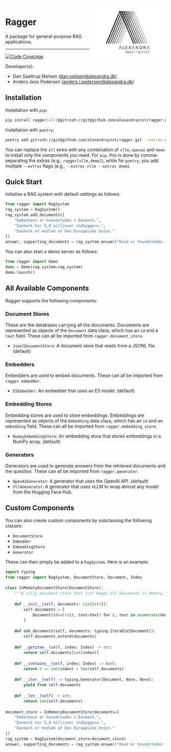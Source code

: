 <a href="https://github.com/alexandrainst/ragger">
  <img
    src="https://github.com/alexandrainst/ragger/raw/main/gfx/alexandra_logo.png"
    width="239"
    height="175"
    align="right"
  />
</a>

# Ragger

A package for general-purpose RAG applications.

______________________________________________________________________
[![Code Coverage](https://img.shields.io/badge/Coverage-66%25-yellow.svg)](https://github.com/alexandrainst/ragger/tree/main/tests)


Developer(s):

- Dan Saattrup Nielsen (dan.nielsen@alexandra.dk)
- Anders Jess Pedersen (anders.j.pedersen@alexandra.dk)


## Installation

Installation with `pip`:

```bash
pip install ragger[all]@git+ssh://git@github.com/alexandrainst/ragger.git
```

Installation with `poetry`:

```bash
poetry add git+ssh://git@github.com/alexandrainst/ragger.git --extras all
```

You can replace the `all` extra with any combination of `vllm`, `openai` and `demo` to
install only the components you need. For `pip`, this is done by comma-separating the
extras (e.g., `ragger[vllm,demo]`), while for `poetry`, you add multiple `--extras`
flags (e.g., `--extras vllm --extras demo`).


## Quick Start

Initialise a RAG system with default settings as follows:

```python
from ragger import RagSystem
rag_system = RagSystem()
rag_system.add_documents([
	"København er hovedstaden i Danmark.",
	"Danmark har 5,8 millioner indbyggere.",
	"Danmark er medlem af Den Europæiske Union."
])
answer, supporting_documents = rag_system.answer("Hvad er hovedstaden i Danmark?")
```

You can also start a demo server as follows:

```python
from ragger import Demo
demo = Demo(rag_system=rag_system)
demo.launch()
```


## All Available Components

Ragger supports the following components:

### Document Stores

These are the databases carrying all the documents. Documents are represented as objects
of the `Document` data class, which has an `id` and a `text` field. These can all be
imported from `ragger.document_store`.

- `JsonlDocumentStore`: A document store that reads from a JSONL file. (default)


### Embedders

Embedders are used to embed documents. These can all be imported from `ragger.embedder`.

- `E5Embedder`: An embedder that uses an E5 model. (default)


### Embedding Stores

Embedding stores are used to store embeddings. Embeddings are represented as objects of
the `Embedding` data class, which has an `id` and an `embedding` field. These can all be
imported from `ragger.embedding_store`.

- `NumpyEmbeddingStore`: An embedding store that stores embeddings in a NumPy array.
  (default)


### Generators

Generators are used to generate answers from the retrieved documents and the question.
These can all be imported from `ragger.generator`.

- `OpenAIGenerator`: A generator that uses the OpenAI API. (default)
- `VllmGenerator`: A generator that uses vLLM to wrap almost any model from the Hugging
  Face Hub.


## Custom Components

You can also create custom components by subclassing the following classes:

- `DocumentStore`
- `Embedder`
- `EmbeddingStore`
- `Generator`

These can then simply be added to a `RagSystem`. Here is an example:

```python
import typing
from ragger import RagSystem, DocumentStore, Document, Index

class InMemoryDocumentStore(DocumentStore):
	"""A silly document store that just keeps all documents in memory."""

	def __init__(self, documents: list[str]):
		self.documents = [
			Document(id=str(i), text=text) for i, text in enumerate(documents)
		]

	def add_documents(self, documents: typing.Iterable[Document]):
		self.documents.extend(documents)

	def __getitem__(self, index: Index) -> str:
		return self.documents[int(index)]

	def __contains__(self, index: Index) -> bool:
		return 0 <= int(index) < len(self.documents)

	def __iter__(self) -> typing.Generator[Document, None, None]:
		yield from self.documents

	def __len__(self) -> int:
		return len(self.documents)

document_store = InMemoryDocumentStore(documents=[
	"København er hovedstaden i Danmark.",
	"Danmark har 5,8 millioner indbyggere.",
	"Danmark er medlem af Den Europæiske Union."
])
rag_system = RagSystem(document_store=document_store)
answer, supporting_documents = rag_system.answer("Hvad er hovedstaden i Danmark?")
```
